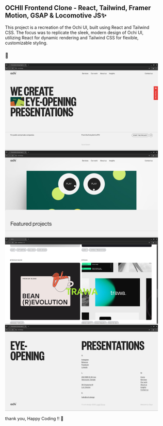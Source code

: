 ## OCHII Frontend Clone - React, Tailwind, Framer Motion, GSAP & Locomotive JS✨

This project is a recreation of the Ochi UI, built using React and Tailwind CSS. The focus was to replicate the sleek, modern design of Ochi UI, utilizing React for dynamic rendering and Tailwind CSS for flexible, customizable styling.

### 👀
![OCHII](public/O1.png)
![OCHII](public/O2.png)
![OCHII](public/O3.png)
![OCHII](public/O4.png)


thank you, Happy Coding !! 🚀